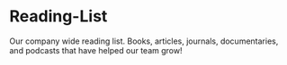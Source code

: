 # Reading-List
Our company wide reading list. Books, articles, journals, documentaries, and podcasts that have helped our team grow!
